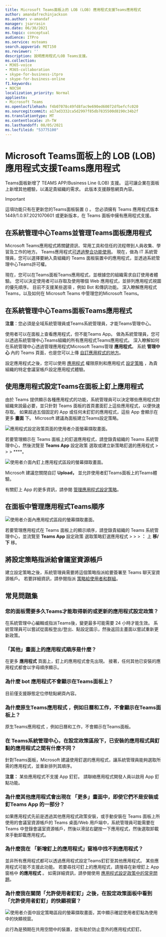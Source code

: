 ```yaml
---
title: Microsoft Teams面板上的 LOB (LOB) 應用程式支援Teams應用程式
author: amandafrechinjackson
ms.author: v-amandaf
manager: jsarrasin
ms.date: 06/30/2021
ms.topic: conceptual
audience: ITPro
ms.service: msteams
search.appverid: MET150
ms.reviewer: ''
description: 說明應用程式/LOB Teams支援。
ms.collection:
- M365-voice
- M365-collaboration
- skype-for-business-itpro
- skype-for-business-online
f1.keywords:
- NOCSH
localization_priority: Normal
appliesto:
- Microsoft Teams
ms.openlocfilehash: f4b07078c49fd8fac9e690ed60072dfbefcfc020
ms.sourcegitcommit: a17ad3332ca5d2997f85db7835500d8190c34b2f
ms.translationtype: MT
ms.contentlocale: zh-TW
ms.lasthandoff: 08/05/2021
ms.locfileid: "53775100"
---
```

# <a name="microsoft-teams-appsline-of-business-lob-app-support-on-teams-panels"></a>Microsoft Teams面板上的 LOB (LOB) 應用程式支援Teams應用程式

Teams面板新增了 TEAMS APP/Business Line (LOB) 支援。 這可讓企業在面板上新增其他體驗，以滿足貴組織的需求。 此版本支援靜態網頁內容。

> [!IMPORTANT]
> 這項功能只有在更新您的Teams面板裝置 () 。 您必須擁有 Teams 應用程式版本 1449/1.0.97.2021070601 或更新版本，在 Teams 面板中擁有應用程式支援。

## <a name="set-up-and-manage-teams-panels-apps-in-teams-admin-center"></a>在系統管理中心Teams並管理Teams面板應用程式 

Microsoft Teams應用程式將關鍵資訊、常用工具和信任的流程帶到人員收集、學習及工作的地方。 Teams應用程式[可透過整合功能使用](/platform/concepts/capabilities-overview)。 現在，做為 IT 系統管理員，您可以選擇要納入貴組織的 Teams 面板裝置中的應用程式，並透過系統管理中心Teams許可權。

現在，您可以在Teams面板Teams應用程式，並根據您的組織需求自訂使用者體驗。 您可以決定使用者可以存取及使用哪個 Web 應用程式，並排列應用程式視圖的優先順序。 目前不支援某些選項 ，例如 Bot 和傳訊功能。 深入瞭解應用程式Teams，以及如何在 Microsoft Teams 中管理您的Microsoft Teams。

## <a name="manage-apps-on-teams-panels-in-teams-admin-center"></a>在系統管理中心Teams面板Teams應用程式

**注意**：您必須是全域系統管理員或Teams系統管理員，才能Teams管理中心。

使用者可以在面板上查看應用程式，但不能Teams App。 做為系統管理員，您可以透過系統管理中心Teams組織的所有應用程式Teams應用程式。 深入瞭解如何在系統管理中心透過管理應用程式Microsoft Teams管理 **應用程式**。 系統 **管理中心** 內的 Teams 頁面，也是您可以上傳 [自訂應用程式的地方](/manage-apps#publish-a-custom-app-to-your-organizations-app-store)。

設定應用程式之後，您可以使用 [應用程式](/teams-app-permission-policies) 權限原則和應用程式 [設定策略](/teams-app-setup-policies) ，為貴組織的特定會議室帳戶設定應用程式體驗。

## <a name="pin-apps-on-teams-panels-with-app-setup-policies"></a>使用應用程式設定Teams在面板上釘上應用程式

由於 Teams 提供顯示各種應用程式的功能，系統管理員可以決定哪些應用程式對組織來說最必要，並只針對 Teams 面板的首頁畫面釘上這些應用程式，以便快速存取。  如果超過五個固定的 App 或任何未釘釘的應用程式，這些 App 會顯示在更多 **畫面** 下。 Microsoft 建議為面板建立Teams設定策略。

![應用程式設定政策頁面的使用者介面螢幕擷取畫面。](media/appsetup1.png) 

若要管理顯示在 Teams 面板上的釘選應用程式，請登錄貴組織的 Teams 系統管理中心，然後流覽至 **Teams App** 設定政策 選取或建立新策略釘選的應用程式 \>  \>  \> ****。

![使用者介面內釘上應用程式區段的螢幕擷取畫面。](media/appsetup2.png) 

Microsoft 建議您關閉自訂 **Upload，** 並允許使用者釘Teams面板上的Teams體驗。

有關釘上 App 的更多資訊，請參閱 [管理應用程式設定策略](/teams-app-setup-policies)。

## <a name="manage-apps-display-order-in-teams-panels"></a>在面板中管理應用程式Teams順序 

![使用者介面內應用程式區段的螢幕擷取畫面。](media/appsetup3.png) 

若要管理應用程式在 Teams 面板上的顯示順序，請登錄貴組織的 Teams 系統管理中心，並流覽至 **Teams App** 設定政策 選取策略釘選應用程式 \>  \>  \> **：** 上 **移/下** 移。

## <a name="assigning-setup-policies-to-a-room-resource-account"></a>將設定策略指派給會議室資源帳戶

建立設定策略之後，系統管理員需要將這個策略指派給要簽署至 Teams 聊天室資源帳戶。 若要詳細資訊，請參閱指派 [策略給使用者和群組](/assign-policies-users-and-groups)。

## <a name="faq"></a>常見問題集

### <a name="how-long-does-it-take-for-teams-panels-to-get-the-new-or-updated-app-setup-policies"></a>您的面板需要多久Teams才能取得新的或更新的應用程式設定政策？

在系統管理中心編輯或指派Teams後，變更最多可能需要 24 小時才能生效。 系統管理員可以嘗試從面板登出/登出、點設定圖示，然後返回主畫面以嘗試重新更新政策。 

### <a name="what-is-the-ordering-of-the-apps-on-the-more-screen"></a>「其他」畫面上的應用程式順序是什麼？

在更多 **應用程式** 頁面上，釘上的應用程式會先出現。 接著，任何其他已安裝的應用程式都會以字母順序顯示。

### <a name="why-are-bot-apps-not-showing-up-on-teams-panels"></a>為什麼 bot 應用程式不會顯示在Teams面板上？

目前僅支援靜態定位停駐點網頁內容。

### <a name="why-are-native-teams-apps-such-as-calendar-and-tasks-not-appearing-on-teams-panels"></a>為什麼原生Teams應用程式 ，例如日曆和工作，不會顯示在Teams面板上？

原生Teams應用程式 ，例如日曆和工作，不會顯示在Teams面板。

### <a name="in-the-teams-admin-center-under-the-setup-policies-section-what-is-the-difference-between-installed-apps-and-pinned-apps"></a>在 Teams系統管理中心，在設定政策區段下，已安裝的應用程式與釘點的應用程式之間有什麼不同？

針對Teams面板，Microsoft 建議使用釘選的應用程式，讓系統管理員能夠選取所需的應用程式，並重新排列其順序。

**注意：** 某些應用程式不支援 App 釘釘。 請聯絡應用程式開發人員以啟用 App 釘點功能。

### <a name="why-are-other-apps-appearing-in-the-more-screen-even-though-they-are-not-part-of-the-installed-or-pinned-apps-in-the-teams-app-setup-policy-section"></a>為什麼其他應用程式會出現在 「更多」畫面中，即使它們不是安裝或釘Teams App 的一部分？

如果應用程式先前是透過其他應用程式政策安裝，或手動安裝在 Teams 面板上所使用的會議室資源帳戶的 Teams 桌面/Web 用戶端中，系統管理員可能需要在 Teams 中登錄會議室資源帳戶，然後以滑鼠右鍵按一下應用程式，然後選取卸載來手動卸載應用程式。 

### <a name="why-cant-i-find-an-app-in-the-add-pinned-apps-pane"></a>為什麼我在 「新增釘上的應用程式」窗格中找不到應用程式？

並非所有應用程式都可以透過應用程式設定Teams釘釘至其他應用程式。 某些應用程式可能不支援此功能。 若要尋找可釘上的應用程式，請搜尋在新增釘上 App 窗格中 **的應用程式** 。 如需詳細資訊，請參閱使用 [應用程式設定政策中的常見問題](/teams-app-setup-policies#why-cant-i-find-an-app-in-the-add-pinned-apps-pane)。

### <a name="why-am-i-seeing-an-allow-user-pinning-pop-up-in-the-setup-policies-panel-after-i-turn-off-allow-user-pinning"></a>為什麼我在關閉「允許使用者釘釘」之後，在設定政策面板中看到「允許使用者釘釘」的快顯視窗？

![使用者介面中設定策略區段的螢幕擷取畫面，其中顯示確認使用者釘點為使用中的快顯視窗。](media/appsetup4.png) 

此行為是預期在共用空間中的裝置，並有助於防止意外的應用程式釘釘。
